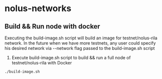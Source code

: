 # nolus-networks

## Build && Run node with docker

Executing the build-image.sh script will build an image for testnet/nolus-rila network.
In the future when we have more testnets, any user could specify his desired network via --network flag passed to the build-image.sh script

1. Execute build-image.sh script to build && run a full node of testnet/nolus-rila with Docker

```./build-image.sh```